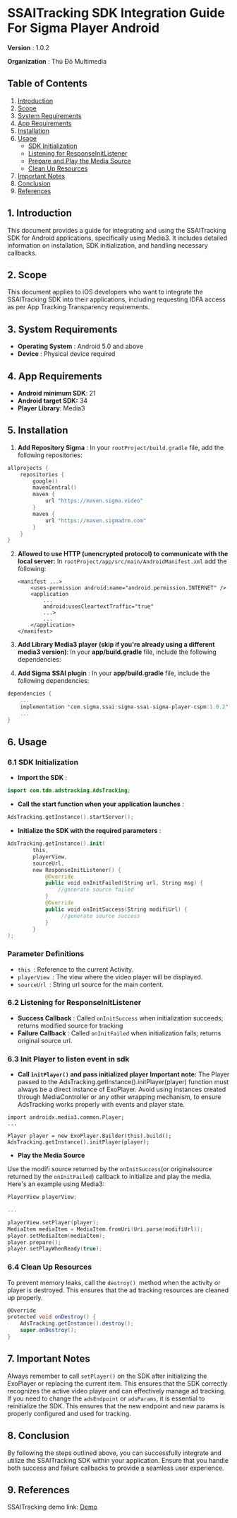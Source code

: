 
# SSAITracking SDK Integration Guide For Sigma Player Android

 **Version** : 1.0.2

**Organization** : Thủ Đô Multimedia

## Table of Contents

1. [Introduction](#1-introduction)
2. [Scope](#2-scope)
3. [System Requirements](#3-system-requirements)
4. [App Requirements](#4-app-requirements)
5. [Installation](#5-installation)
6. [Usage](#6-usage)
   - [SDK Initialization](#61-sdk-initialization)
   - [Listening for ResponseInitListener](#62-listening-for-responseinitlistener)
   - [Prepare and Play the Media Source](#63-prepare-and-play-the-media-source)
   - [Clean Up Resources](#64-clean-up-resources)
7. [Important Notes](#8-important-notes)
8. [Conclusion](#8-conclusion)
9. [References](#9-references)

## 1. Introduction

This document provides a guide for integrating and using the SSAITracking SDK for Android applications, specifically using Media3. It includes detailed information on installation, SDK initialization, and handling necessary callbacks.

## 2. Scope

This document applies to iOS developers who want to integrate the SSAITracking SDK into their applications, including requesting IDFA access as per App Tracking Transparency requirements.

## 3. System Requirements

* **Operating System** : Android 5.0 and above
* **Device** : Physical device required

## 4. App Requirements

- **Android minimum SDK**: 21
- **Android target SDK:** 34
- **Player Library**: Media3

## 5. Installation

1. **Add Repository Sigma** :
   In your `rootProject/build.gradle` file, add the following repositories:

```swift
allprojects {
    repositories {
        google()
        mavenCentral()
        maven {
            url "https://maven.sigma.video"
        }
    	maven {
            url "https://maven.sigmadrm.com"
        }
    }
}
```

2. **Allowed to use HTTP (unencrypted protocol) to communicate with the local server:**
   In `rootProject/app/src/main/AndroidManifest.xml` add the following:

   ```
   <manifest ...>
       <uses-permission android:name="android.permission.INTERNET" />
       <application
           ...
           android:usesCleartextTraffic="true"
           ...>
           ...
       </application>
   </manifest>
   ```
3. **Add Library Media3 player (skip if you're already using a different media3 version)**:
   In your **app/build.gradle** file, include the following dependencies:
4. **Add Sigma SSAI plugin** :
   In your **app/build.gradle** file, include the following dependencies:

```swift
dependencies {
    ...
    implementation 'com.sigma.ssai:sigma-ssai-sigma-player-cspm:1.0.2'
    ...
}
```

## 6. Usage

### 6.1 SDK Initialization

* **Import the SDK** :

```swift
import com.tdm.adstracking.AdsTracking;
```

* **Call the start function when your application launches** :

```swift
AdsTracking.getInstance().startServer();
```

* **Initialize the SDK with the required parameters** :

```swift
AdsTracking.getInstance().init(
        this, 
        playerView, 
        sourceUrl,
        new ResponseInitListener() {
            @Override
            public void onInitFailed(String url, String msg) {
                //generate source failed
            }
            @Override
            public void onInitSuccess(String modifiUrl) {
                 //generate source success
            }
        }
);
```

### Parameter Definitions

* `this `: Reference to the current Activity.
* `playerView `: The view where the video player will be displayed.
* `sourceUrl `: String url source for the main content.

### 6.2 Listening for ResponseInitListener

* **Success Callback** :
  Called `onInitSuccess` when initialization succeeds; returns modified source for tracking
* **Failure Callback** :
  Called `onInitFailed` when initialization fails; returns original source url.

### 6.3 Init Player to listen event in sdk

* **Call `initPlayer()` and pass initialized player**
  **Important note:**
  The Player passed to the AdsTracking.getInstance().initPlayer(player) function must always be a direct instance of ExoPlayer. Avoid using instances created through MediaController or any other wrapping mechanism, to ensure AdsTracking works properly with events and player state.

```
import androidx.media3.common.Player;
...

Player player = new ExoPlayer.Builder(this).build();
AdsTracking.getInstance().initPlayer(player);
```

* **Play the Media Source**

Use the modifi source returned by the `onInitSuccess`(or originalsource returned by the `onInitFailed`) callback to initialize and play the media.
Here's an example using Media3:

```swift
PlayerView playerView;

...

playerView.setPlayer(player);
MediaItem mediaItem = MediaItem.fromUri(Uri.parse(modifiUrl));
player.setMediaItem(mediaItem);
player.prepare();
player.setPlayWhenReady(true);
```

### 6.4 Clean Up Resources

To prevent memory leaks, call the `destroy() `method when the activity or player is destroyed. This ensures that the ad tracking resources are cleaned up properly.

```groovy
@Override
protected void onDestroy() {
    AdsTracking.getInstance().destroy();
    super.onDestroy();
}
```

## 7. Important Notes

Always remember to call `setPlayer()` on the SDK after initializing the ExoPlayer or replacing the current item. This ensures that the SDK correctly recognizes the active video player and can effectively manage ad tracking. If you need to change the `adsEndpoint` or `adsParams`, it is essential to reinitialize the SDK. This ensures that the new endpoint and new params is properly configured and used for tracking.

## 8. Conclusion

By following the steps outlined above, you can successfully integrate and utilize the SSAITracking SDK within your application. Ensure that you handle both success and failure callbacks to provide a seamless user experience.

## 9. References

SSAITracking demo link: [Demo](https://github.com/HoangHai24/sigma-ssai-exo-sdk/tree/feature/sigma-player_2.19.1.14)
